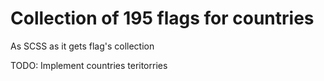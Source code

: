 # Collection of 195 flags for countries

As SCSS as it gets flag's collection



TODO: Implement countries teritorries
